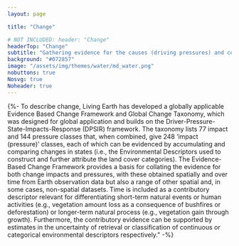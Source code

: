 ```yaml
---
layout: page

title: "Change"

# NOT INCLUDED: header: "Change"
headerTop: "Change"
subtitle: "Gathering evidence for the causes (driving pressures) and consequences (impacts) of changes in ecosystems and environments using Earth observation and other spatial datasets. " 
background: "#072857"
image: "/assets/img/themes/water/md_water.png"
nobuttons: true
Nosvg: true
Noheader: true
---
```


{%-
To describe change, Living Earth has developed a globally applicable Evidence Based Change Framework and Global Change Taxonomy, which was designed for global application and builds on the Driver-Pressure-State-Impacts-Response (DPSIR) framework. The taxonomy lists 77 impact and 144 pressure classes that, when combined, give 248 ‘impact (pressure)’ classes, each of which can be evidenced by accumulating and comparing changes in states (i.e., the Environmental Descriptors used to construct and further attribute the land cover categories). The Evidence-Based Change Framework provides a basis for collating the evidence for both change impacts and pressures, with these obtained spatially and over time from Earth observation data but also a range of other spatial and, in some cases, non-spatial datasets. Time is included as a contributory descriptor relevant for differentiating short-term natural events or human activities (e.g., vegetation amount loss as a consequence of bushfires or deforestation) or longer-term natural process (e.g., vegetation gain through growth). Furthermore, the contributory evidence can be supported by estimates in the uncertainty of retrieval or classification of continuous or categorical environmental descriptors respectively."
-%}
